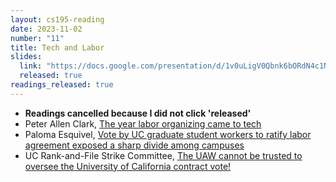 ```yaml
---
layout: cs195-reading
date: 2023-11-02
number: "11"
title: Tech and Labor
slides:
  link: "https://docs.google.com/presentation/d/1v0uLigV0Qbnk6bORdN4c1Noa74xNer_mt9mUmbW4_Vw/edit#slide=id.p"
  released: true
readings_released: true
---
```


- **Readings cancelled because I did not click 'released'**
- Peter Allen Clark, [The year labor organizing came to tech](https://www.axios.com/2022/12/12/tech-labor-movement-unions-2022)
- Paloma Esquivel, [Vote by UC graduate student workers to ratify labor agreement exposed a sharp divide among campuses](https://archive.ph/VFt06#selection-1575.21-1575.100)
- UC Rank-and-File Strike Committee, [The UAW cannot be trusted to oversee the University of California contract vote!](https://www.wsws.org/en/articles/2022/12/22/oxvw-d22.html)
